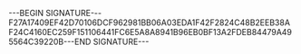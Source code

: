 ---BEGIN SIGNATURE---F27A17409EF42D70106DCF962981BB06A03EDA1F42F2824C48B2EEB38AF24C4160EC259F151106441FC6E5A8A8941B96EB0BF13A2FDEB84479A495564C39220B---END SIGNATURE---
